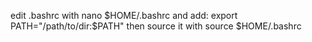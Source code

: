 edit .bashrc with
nano $HOME/.bashrc
and add:
export PATH="/path/to/dir:$PATH"
then source it with
source $HOME/.bashrc
